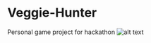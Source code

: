 # Veggie-Hunter
Personal game project for hackathon
![alt text](https://github.com/[boranim]/[Veggie-Hunter]/blob/[branch]/image.jpg?raw=true)
